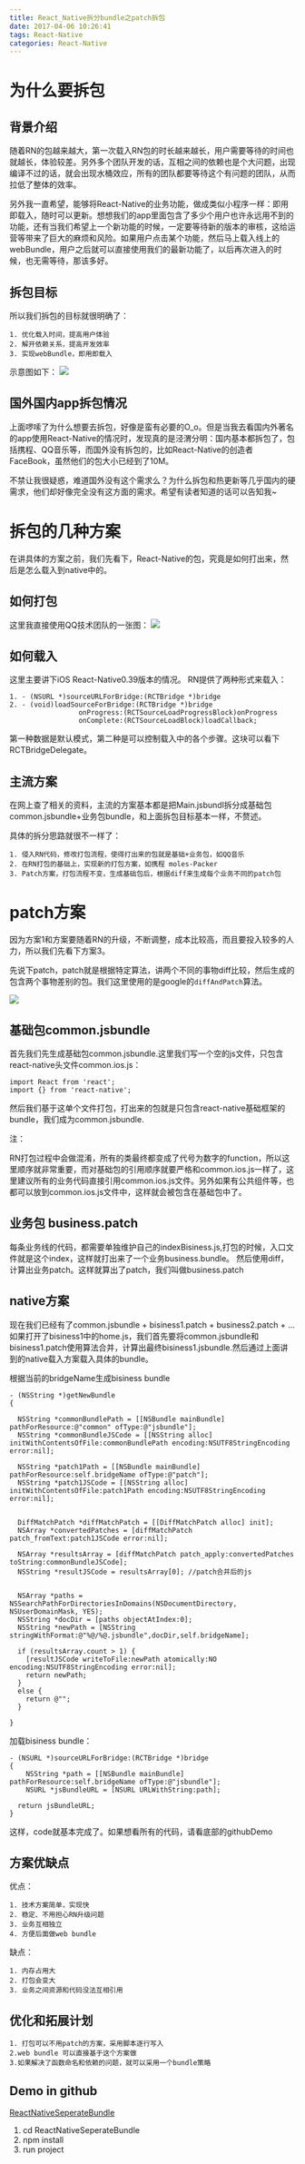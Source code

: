 ```yaml
---
title: React_Native拆分bundle之patch拆包
date: 2017-04-06 10:26:41
tags: React-Native
categories: React-Native
---
```


# 为什么要拆包
## 背景介绍
随着RN的包越来越大，第一次载入RN包的时长越来越长，用户需要等待的时间也就越长，体验较差。另外多个团队开发的话，互相之间的依赖也是个大问题，出现编译不过的话，就会出现水桶效应，所有的团队都要等待这个有问题的团队，从而拉低了整体的效率。

另外我一直希望，能够将React-Native的业务功能，做成类似小程序一样：即用即载入，随时可以更新。想想我们的app里面包含了多少个用户也许永远用不到的功能，还有当我们希望上一个新功能的时候，一定要等待新的版本的审核，这给运营等带来了巨大的麻烦和风险。如果用户点击某个功能，然后马上载入线上的webBundle，用户之后就可以直接使用我们的最新功能了，以后再次进入的时候，也无需等待，那该多好。

## 拆包目标
所以我们拆包的目标就很明确了：

	1. 优化载入时间，提高用户体验
	2. 解开依赖关系，提高开发效率
	3. 实现webBundle，即用即载入

示意图如下：
![](http://on0hv7n2x.bkt.clouddn.com/React-Native%E6%8B%86%E5%8C%85%E6%96%B9%E6%A1%88%E7%BB%93%E6%9E%84%E5%9B%BE.jpeg)


## 国外国内app拆包情况
上面啰嗦了为什么想要去拆包，好像是蛮有必要的O_o。但是当我去看国内外著名的app使用React-Native的情况时，发现真的是泾渭分明：国内基本都拆包了，包括携程、QQ音乐等，而国外没有拆包的，比如React-Native的创造者FaceBook，虽然他们的包大小已经到了10M。

不禁让我很疑惑，难道国外没有这个需求么？为什么拆包和热更新等几乎国内的硬需求，他们却好像完全没有这方面的需求。希望有读者知道的话可以告知我~


# 拆包的几种方案
在讲具体的方案之前，我们先看下，React-Native的包，究竟是如何打出来，然后是怎么载入到native中的。

## 如何打包
这里我直接使用QQ技术团队的一张图：
![](http://on0hv7n2x.bkt.clouddn.com/React-NativeJsBundle%E6%89%93%E5%8C%85%E6%B5%81%E7%A8%8B)

## 如何载入
这里主要讲下iOS React-Native0.39版本的情况。
RN提供了两种形式来载入：

```
1. - (NSURL *)sourceURLForBridge:(RCTBridge *)bridge
2. - (void)loadSourceForBridge:(RCTBridge *)bridge
                 onProgress:(RCTSourceLoadProgressBlock)onProgress
                 onComplete:(RCTSourceLoadBlock)loadCallback;

```
第一种数据是默认模式，第二种是可以控制载入中的各个步骤。这块可以看下RCTBridgeDelegate。

## 主流方案
在网上查了相关的资料，主流的方案基本都是把Main.jsbundl拆分成基础包common.jsbundle+业务包bundle，和上面拆包目标基本一样，不赘述。

具体的拆分思路就很不一样了：

	1. 侵入RN代码，修改打包流程，使得打出来的包就是基础+业务包，如QQ音乐
	2. 在RN打包的基础上，实现新的打包方案，如携程 moles-Packer
	3. Patch方案，打包流程不变，生成基础包后，根据diff来生成每个业务不同的patch包

# patch方案
因为方案1和方案要随着RN的升级，不断调整，成本比较高，而且要投入较多的人力，所以我们先看下方案3。

先说下patch，patch就是根据特定算法，讲两个不同的事物diff比较，然后生成的包含两个事物差别的包。我们这里使用的是google的`diffAndPatch`算法。

![](http://on0hv7n2x.bkt.clouddn.com/React-Native%E7%94%9F%E6%88%90%E5%8C%85.png)

## 基础包common.jsbundle
首先我们先生成基础包common.jsbundle.这里我们写一个空的js文件，只包含react-native头文件common.ios.js：

```
import React from 'react'; 
import {} from 'react-native'; 

```
然后我们基于这单个文件打包，打出来的包就是只包含react-native基础框架的bundle，我们成为common.jsbundle.

注：

RN打包过程中会做混淆，所有的类最终都变成了代号为数字的function，所以这里顺序就非常重要，而对基础包的引用顺序就要严格和common.ios.js一样了，这里建议所有的业务代码直接引用common.ios.js文件。另外如果有公共组件等，也都可以放到common.ios.js文件中，这样就会被包含在基础包中了。

## 业务包 business.patch

每条业务线的代码，都需要单独维护自己的indexBisiness.js,打包的时候，入口文件就是这个index，这样就打出来了一个业务business.bundle。
然后使用diff，计算出业务patch。这样就算出了patch，我们叫做business.patch

## native方案

现在我们已经有了common.jsbundle + bisiness1.patch + business2.patch + ...
如果打开了bisiness1中的home.js，我们首先要将common.jsbundle和bisiness1.patch使用算法合并，计算出最终bisiness1.jsbundle.然后通过上面讲到的native载入方案载入具体的bundle。

根据当前的bridgeName生成bisiness bundle

```
- (NSString *)getNewBundle
{
  
  NSString *commonBundlePath = [[NSBundle mainBundle] pathForResource:@"common" ofType:@"jsbundle"];
  NSString *commonBundleJSCode = [[NSString alloc] initWithContentsOfFile:commonBundlePath encoding:NSUTF8StringEncoding error:nil];
  
  NSString *patch1Path = [[NSBundle mainBundle] pathForResource:self.bridgeName ofType:@"patch"];
  NSString *patch1JSCode = [[NSString alloc] initWithContentsOfFile:patch1Path encoding:NSUTF8StringEncoding error:nil];
  
  
  DiffMatchPatch *diffMatchPatch = [[DiffMatchPatch alloc] init];
  NSArray *convertedPatches = [diffMatchPatch patch_fromText:patch1JSCode error:nil];
  
  NSArray *resultsArray = [diffMatchPatch patch_apply:convertedPatches toString:commonBundleJSCode];
  NSString *resultJSCode = resultsArray[0]; //patch合并后的js
  
  
  NSArray *paths = NSSearchPathForDirectoriesInDomains(NSDocumentDirectory, NSUserDomainMask, YES);
  NSString *docDir = [paths objectAtIndex:0];
  NSString *newPath = [NSString stringWithFormat:@"%@/%@.jsbundle",docDir,self.bridgeName];
  
  if (resultsArray.count > 1) {
    [resultJSCode writeToFile:newPath atomically:NO encoding:NSUTF8StringEncoding error:nil];
    return newPath;
  }
  else {
    return @"";
  }
  
}

```

加载bisiness bundle：

```
- (NSURL *)sourceURLForBridge:(RCTBridge *)bridge
{
    NSString *path = [[NSBundle mainBundle] pathForResource:self.bridgeName ofType:@"jsbundle"];
    NSURL *jsBundleURL = [NSURL URLWithString:path];
  
  return jsBundleURL;
}
```

这样，code就基本完成了。如果想看所有的代码，请看底部的githubDemo


## 方案优缺点

优点：

	1. 技术方案简单，实现快
	2. 稳定、不用担心RN升级问题
	3. 业务互相独立
	4. 方便后面做web bundle

缺点：

	1. 内存占用大
	2. 打包会变大
	3. 业务之间资源和代码没法互相引用


## 优化和拓展计划

	1. 打包可以不用patch的方案，采用脚本逐行写入
	2.web bundle 可以直接基于这个方案做
	3.如果解决了函数命名和依赖的问题，就可以采用一个bundle策略

## Demo in github
[ReactNativeSeperateBundle](https://github.com/njafei/ReactNativeSeperateBundle
)


 1. cd ReactNativeSeperateBundle
 2. npm install
 3. run project
